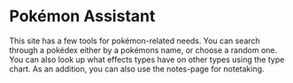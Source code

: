 # Pokémon Assistant
This site has a few tools for pokémon-related needs. You can search through a pokédex either by a pokémons name, or choose a random one. You can also look up what effects types have on other types using the type chart. As an addition, you can also use the notes-page for notetaking.

